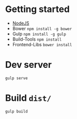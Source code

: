 # Getting started
- [NodeJS](https://nodejs.org/)
- Bower `npm install -g bower`
- Gulp `npm install -g gulp`
- Build-Tools `npm install`
- Frontend-Libs `bower install`

# Dev server
```
gulp serve
```

# Build `dist/`
```
gulp build
```
